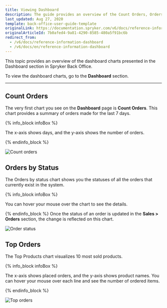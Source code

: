 ```yaml
---
title: Viewing Dashboard
description: The guide provides an overview of the Count Orders, Orders by Status, and Top Orders charts you can see when working from the Dashboard.
last_updated: Aug 27, 2020
template: back-office-user-guide-template
originalLink: https://documentation.spryker.com/v6/docs/reference-information-dashboard
originalArticleId: 7b0afed4-9a81-4290-8585-480a5f91bc6b
redirect_from:
  - /v6/docs/reference-information-dashboard
  - /v6/docs/en/reference-information-dashboard
---
```


This topic provides an overview of the dashboard charts presented in the Dashboard section in Spryker Back Office.

To view the dashboard charts, go to the **Dashboard** section.
***
## Count Orders
The very first chart you see on the **Dashboard** page is **Count Orders**. This chart provides a summary of orders made for the last 7 days.

{% info_block infoBox %}

The x-axis shows days, and the y-axis shows the number of orders.

{% endinfo_block %}

![Count orders](https://spryker.s3.eu-central-1.amazonaws.com/docs/User+Guides/Back+Office+User+Guides/Dashboard/count-orders.png)

## Orders by Status
The Orders by status chart shows you the statuses of all the orders that currently exist in the system.

{% info_block infoBox %}

You can hover your mouse over the chart to see the details.

{% endinfo_block %}
Once the status of an order is updated in the **Sales > Orders** section, the change is reflected on this chart.

![Order status](https://spryker.s3.eu-central-1.amazonaws.com/docs/User+Guides/Back+Office+User+Guides/Dashboard/orders-status.png)

## Top Orders
The Top Products chart visualizes 10 most sold products.

{% info_block infoBox %}

The x-axis shows placed orders, and the y-axis shows product names. You can hover your mouse over each line and see the number of ordered items.

{% endinfo_block %}

![Top orders](https://spryker.s3.eu-central-1.amazonaws.com/docs/User+Guides/Back+Office+User+Guides/Dashboard/top-orders.png)
